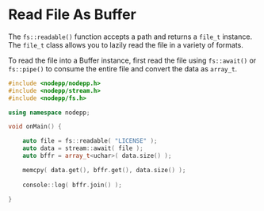 # Read File As Buffer

The `fs::readable()` function accepts a path and returns a `file_t` instance. The `file_t` class allows you to lazily read the file in a variety of formats.

To read the file into a Buffer instance, first read the file using `fs::await()` or `fs::pipe()` to consume the entire file and convert the data as `array_t`.

```cpp
#include <nodepp/nodepp.h>
#include <nodepp/stream.h>
#include <nodepp/fs.h>

using namespace nodepp;

void onMain() {

    auto file = fs::readable( "LICENSE" );
    auto data = stream::await( file );
    auto bffr = array_t<uchar>( data.size() );

    memcpy( data.get(), bffr.get(), data.size() );
    
    console::log( bffr.join() );

}
```